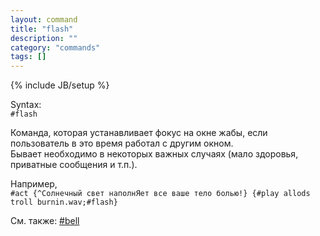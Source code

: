 ```yaml
---
layout: command
title: "flash"
description: ""
category: "commands"
tags: []
---
```

{% include JB/setup %}

Syntax:  
`#flash`

Команда, которая устанавливает фокус на окне жабы, если пользователь в это время работал с другим окном.   
Бывает необходимо в некоторых важных случаях (мало здоровья, приватные сообщения и т.п.). 

Например,  
`#act {^Солнечный свет наполнЯет все ваше тело болью!} {#play allods troll burnin.wav;#flash}`

См. также: [#bell](#bell)
